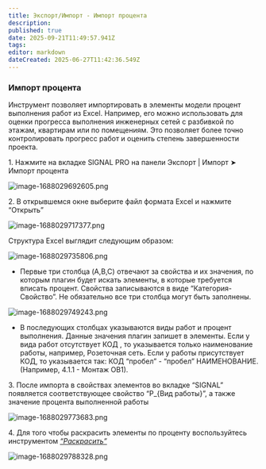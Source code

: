 ```yaml
---
title: Экспорт/Импорт - Импорт процента
description: 
published: true
date: 2025-09-21T11:49:57.941Z
tags: 
editor: markdown
dateCreated: 2025-06-27T11:42:36.549Z
---
```


### **Импорт процента**

Инструмент позволяет импортировать в элементы модели процент выполнения работ из Excel. Например, его можно использовать для оценки прогресса выполнения инженерных сетей с разбивкой по этажам, квартирам или по помещениям. Это позволяет более точно контролировать прогресс работ и оценить степень завершенности проекта.

1\. Нажмите на вкладке SIGNAL PRO на панели Экспорт | Импорт ➤ Импорт процента

![image-1688029692605.png](https://lh7-rt.googleusercontent.com/docsz/AD_4nXeSboCvSDWJsRPpyD8DfLylK8E9mfKnVj1bs4ATHO2lynbPB7czKUaBZsveySW14b_VuJ7vuQUmIQkN76D-I8FQm-vDTshsSs0am4MuF0-1694IwzTk-mo4rqTP6YkBdJOZHNTyqtNxwzwO_lSV?key=HN--DieFzm94qLpYmm381Q)

2\. В открывшемся окне выберите файл формата Excel и нажмите “Открыть”

![image-1688029717377.png](https://lh7-rt.googleusercontent.com/docsz/AD_4nXeyw2-IX1hKqJOiSXh8zf7wPgZD_8SXPjXgHRqJfR4DE-v5ZWshW9vuQpZu-rngwl62Zd2HNK_WYgmeSoo2xCh2gnnL_HdXyBfkJuIaH2nF3SIjj2NXUS-xJ8vsgaYjXcMWVI9OIzD5Rax_51IBeQ?key=HN--DieFzm94qLpYmm381Q)

Структура Excel выглядит следующим образом:

![image-1688029735806.png](https://lh7-rt.googleusercontent.com/docsz/AD_4nXfKxMtEODfg1cZ2U1qZ9FOjI0fxqfobBQ3y2xHtKrPqG7JIo3TBr7fFO6Wbx41LkOIR6DyMYpaEPyYKgGraA7YrgIwU1FQBDdUiT5kaCGr4lhQlxU7VYf9_ZusAtshLNBCYte51Zja029JTfJuZ4A?key=HN--DieFzm94qLpYmm381Q)

-   Первые три столбца (A,B,C) отвечают за свойства и их значения, по которым плагин будет искать элементы, в которые требуется вписать процент. Свойства записываются в виде “Категория-Свойство”. Не обязательно все три столбца могут быть заполнены.

![image-1688029749243.png](https://lh7-rt.googleusercontent.com/docsz/AD_4nXc11dseJn0Bl2xScET6Oqvj8ZJhf8hTl6Ub8r2JD31f6UZsyKbYAFz5xFTdnMqaqjsmR77FMb5xxwZzTX2k98ieR2F-2XK093uj6ythcWPSnuveaWFf9OWmeRGTiQt1yxFsrebVaX4uUIZvY8MF?key=HN--DieFzm94qLpYmm381Q)

-   В последующих столбцах указываются виды работ и процент выполнения. Данные значения плагин запишет в элементы. Если у вида работ отсутствует КОД , то указывается только наименование работы, например, Розеточная сеть. Если у работы присутствует КОД, то указывается так: КОД “пробел” - “пробел” НАИМЕНОВАНИЕ. (Например, 4.1.1 - Монтаж ОВ1).

3\. После импорта в свойствах элементов во вкладке “SIGNAL” появляется соответствующее свойство “P\_{Вид работы}”, а также значение процента выполненной работы

![image-1688029773683.png](https://lh7-rt.googleusercontent.com/docsz/AD_4nXexk-syYlThmDK8ZJXLDUXLRa91MGrbdYpatTD5dJ8O2h9v8GrQrXsJ5SDFq-K6G0MP6m6MsnlKp7Hwk-JbOA6m8aLt_1PjG8cQnEPHGC6YWHwtnU1PiOs-vd8zDr3kuTWKVVl8BST5c8LogGwQyA?key=HN--DieFzm94qLpYmm381Q)

4\. Для того чтобы раскрасить элементы по проценту воспользуйтесь инструментом [_“Раскрасить”_](https://wiki.sgnl.pro/app/page/1sKveQeB11oVjviyFR_BPtaX1OzUCGXkbAwkLJ_8uMJ8)

![image-1688029788328.png](https://lh7-rt.googleusercontent.com/docsz/AD_4nXfbMj8BMK1d6LFnZ8BVbvnJYhKmLtFRTfqLuEI8AGaxqQxR3t3vgFLI0W8TUHxqsdqz1bFViVqMrs8-Ga2fegJP9QjsZkoH32vk4qMw4WjPeApLpvUJQU1JG3dlPg2nU7huikb04mRzVkEQ7-PUCg?key=HN--DieFzm94qLpYmm381Q)